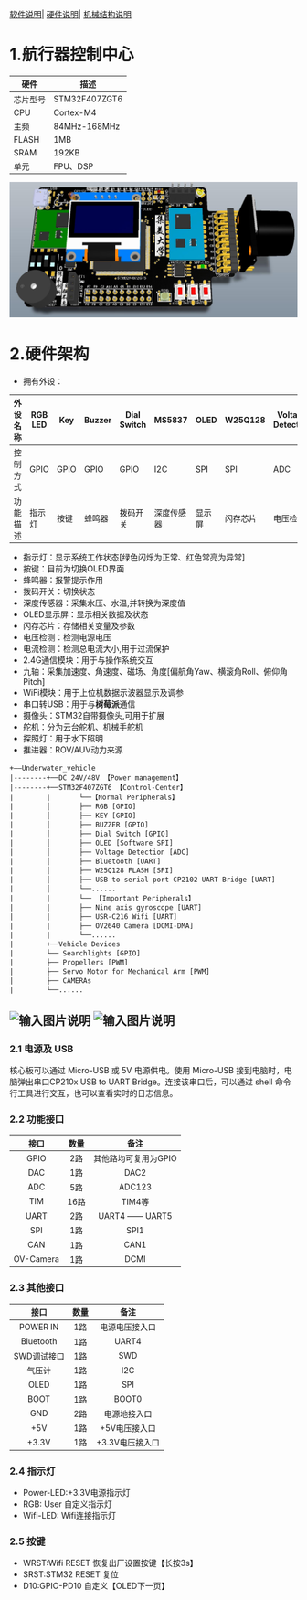 [软件说明](./../software/README.md)|
[硬件说明](./../hardware/README.md)| 
[机械结构说明](./graphic_model/README.md)


# 1.航行器控制中心

| 硬件 | 描述 |
| -- | -- |
|芯片型号| STM32F407ZGT6 |
|CPU| Cortex-M4 |
|主频| 84MHz-168MHz |
|FLASH| 1MB |
|SRAM| 192KB |
|单元| FPU、DSP |


![Controller PCB 3D](/docs/pictures/Controller_3D.jpg "Controller 3D.jpg")

# 2.硬件架构

- 拥有外设：

| 外设名称 | RGB LED | Key | Buzzer | Dial Switch | MS5837 | OLED | W25Q128 | Voltage Detection | Current Detection | Zigbee |  JY901 | USR-C216 | CP2102 | OV2640 Camera | Servo Motor | Searchlights | Perpellers |
| --- | --- | --- | --- | --- | --- | --- | --- | --- | --- | --- | --- | --- |  --- | --- |  --- |  --- | --- |
| 控制方式 | GPIO | GPIO | GPIO | GPIO | I2C | SPI | SPI | ADC | ADC | USART | USART | USART  | USART | DCMI-DMA | PWM | PWM | PWM |
| 功能描述 | 指示灯 | 按键 | 蜂鸣器 | 拨码开关 | 深度传感器 | 显示屏 | 闪存芯片 | 电压检测 | 电流检测 | 2.4G无线通信 | 九轴 | WiFi模块 | 串口转USB | 摄像头 | 舵机  | 探照灯 | 推进器 |

- 指示灯：显示系统工作状态[绿色闪烁为正常、红色常亮为异常]
- 按键：目前为切换OLED界面
- 蜂鸣器：报警提示作用
- 拨码开关：切换状态
- 深度传感器：采集水压、水温,并转换为深度值
- OLED显示屏：显示相关数据及状态
- 闪存芯片：存储相关变量及参数
- 电压检测：检测电源电压
- 电流检测：检测总电流大小,用于过流保护
- 2.4G通信模块：用于与操作系统交互
- 九轴：采集加速度、角速度、磁场、角度[偏航角Yaw、横滚角Roll、俯仰角Pitch]
- WiFi模块：用于上位机数据示波器显示及调参
- 串口转USB：用于与**树莓派**通信
- 摄像头：STM32自带摄像头,可用于扩展
- 舵机：分为云台舵机、机械手舵机
- 探照灯：用于水下照明
- 推进器：ROV/AUV动力来源




```
+——Underwater_vehicle
|--------+──DC 24V/48V 【Power management】 
|--------+──STM32F407ZGT6 【Control-Center】                  
|        |       └──【Normal Peripherals】
|        │       ├── RGB [GPIO]   
|        │       ├── KEY [GPIO] 
|        │       ├── BUZZER [GPIO]      
|        │       ├── Dial Switch [GPIO]   
|        │       ├── OLED [Software SPI]       
|        │       ├── Voltage Detection [ADC]             
|        │       ├── Bluetooth [UART]       
|        │       ├── W25Q128 FLASH [SPI]
|        │       ├── USB to serial port CP2102 UART Bridge [UART]
|        │       └──......  
|        |       └── 【Important Peripherals】
|        |       ├── Nine axis gyroscope [UART]
|        |       ├── USR-C216 Wifi [UART]   
|        |       ├── OV2640 Camera [DCMI-DMA]
|        |       └──...... 
|        +──Vehicle Devices
|        └── Searchlights [GPIO]
|        ├── Propellers [PWM]
|        ├── Servo Motor for Mechanical Arm [PWM]
|        ├── CAMERAs 
|        └──...... 
```
![输入图片说明](https://images.gitee.com/uploads/images/2019/0630/202225_428ce6a4_2330851.jpeg "Controller原理图.jpg")
![输入图片说明](https://images.gitee.com/uploads/images/2019/0630/203041_d9d9f3a8_2330851.jpeg "Controller PCB.jpg")
------
### 2.1 电源及 USB
核心板可以通过 Micro-USB 或 5V 电源供电。使用 Micro-USB 接到电脑时，电脑弹出串口CP210x USB to UART Bridge。连接该串口后，可以通过 shell 命令行工具进行交互，也可以查看实时的日志信息。

### 2.2 功能接口
|接口|数量|备注|
|:-:|:-:|:-:|
|GPIO|2路|其他路均可复用为GPIO|
|DAC|1路|DAC2|
|ADC|5路|ADC123|
|TIM|16路|TIM4等|
|UART|2路|UART4 —— UART5|
|SPI|1路|SPI1|
|CAN|1路|CAN1|
|OV-Camera|1路|DCMI|

### 2.3 其他接口

|接口|数量|备注|
|:-:|:-:|:-:|
|POWER IN|1路|电源电压接入口|
|Bluetooth|1路|UART4|
|SWD调试接口|1路|SWD|
|气压计|1路|I2C|
|OLED|1路| SPI|
|BOOT|1路|BOOT0|
|GND|2路|电源地接入口|
|+5V|1路|+5V电压接入口|
|+3.3V|1路|+3.3V电压接入口|

### 2.4 指示灯
- Power-LED:+3.3V电源指示灯
- RGB: User 自定义指示灯
- Wifi-LED: Wifi连接指示灯

### 2.5 按键
- WRST:Wifi RESET 恢复出厂设置按键【长按3s】
- SRST:STM32 RESET 复位
- D10:GPIO-PD10 自定义【OLED下一页】







